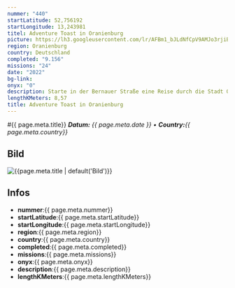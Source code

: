 ```yaml
---
nummer: "440"
startLatitude: 52,756192
startLongitude: 13,243981
titel: Adventure Toast in Oranienburg
picture: https://lh3.googleusercontent.com/lr/AFBm1_bJLdNfCpV9AMJo3rjiBiMzpMeVC81_6F2oWzPPoSdNJs3qVOi8ietNVIC2JUsehqrZIA-R50SvxjYH1iFzz8nPkKGjoeY2KsKqsxmS-Bu1LIdK1YnC3J6YQyubcnFuQbGSpFH4bUxMauQ8F3dep61XDO25hUB30e-FqJ8OIA0se03CvyqHjwH8P-iOvbqs4lTc1syL4DN9kTpj_xRpgYmprRk4jmz8cosJp7t9jjp4YVTmHLzagXjkV__Fa2-4fobEZ_IR8eOIO4CQfH_LPKKkeQ-rz4WYIe7IOdJJN2sE_pNgBra2zEbwbrO-OY0ZnowiSxp5rIWVfpVHAL1VM24XnqOQnvvu7r3CsSoqmryOOmWlXtskMfD7dNlCSM-9pk6MK286dDLuQ7wFGhUTwK-b1yt_CpgK1gdn5qkuHsQ9iDreVKjvLrwkTuosSUVIJUHz56WHzii6iCCrWBqHY64scs10xQuRCjr4rqMAlcDKLFqKURzyxa04XQVa_DmmfWK03cjLXcQS70p58W7ZsIsixiSEydRXhKAM3ymArklCWh0AwfGJazOASGMb59b2xYHgxxc0L8gTJufSLviqDODuAypKBdK6caD_b6C5QALps0t7KzEruL_GAMBkcc3SexKq0AEnaCqbw-6IPk1el8snYjPOq8FEg01SjajTKYIiGqbYs_qsxI7wpUOcoSl22bLs_i5eRWpk4zANtlHOaLpPWCdkhAfRi2BQ3SekXAXcYHpq3yjNHKOYyhp6pf5wxwxDiq4QK7iPyZJpGpKj5UTHk7D0gPYskDqxOlK2Nmb6VF_3KVfrwIDwMnxTsxZN5YR_hH8sX0GGn8dJmqC5dE_o5uEwj1UKNtSlFrGts6cC0uYV-SY58ipU_PDOn9fIyt5NTEic
region: Oranienburg
country: Deutschland
completed: "9.156"
missions: "24"
date: "2022"
bg-link: 
onyx: "0"
description: Starte in der Bernauer Straße eine Reise durch die Stadt Oranienburg und hole Adventure Toasts ins Profil
lengthKMeters: 8,57
title: Adventure Toast in Oranienburg
---
```


#{{ page.meta.title}}
_**Datum:** {{ page.meta.date }} • **Country:**{{ page.meta.country}}_

## Bild
![{{page.meta.title | default('Bild')}}]({{page.meta.picture}})

## Infos
- **nummer**:{{ page.meta.nummer}}
- **startLatitude**:{{ page.meta.startLatitude}}
- **startLongitude**:{{ page.meta.startLongitude}}
- **region**:{{ page.meta.region}}
- **country**:{{ page.meta.country}}
- **completed**:{{ page.meta.completed}}
- **missions**:{{ page.meta.missions}}
- **onyx**:{{ page.meta.onyx}}
- **description**:{{ page.meta.description}}
- **lengthKMeters**:{{ page.meta.lengthKMeters}}

